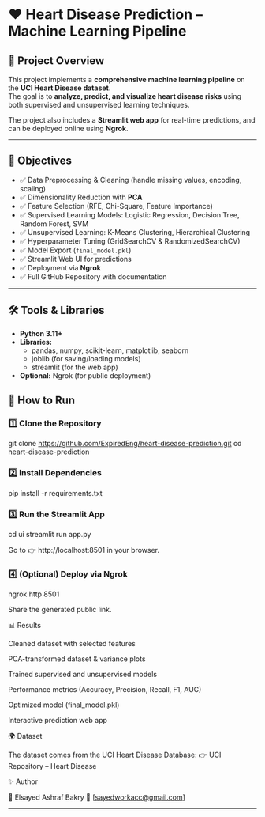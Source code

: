 # ❤️ Heart Disease Prediction – Machine Learning Pipeline  

## 📌 Project Overview  
This project implements a **comprehensive machine learning pipeline** on the **UCI Heart Disease dataset**.  
The goal is to **analyze, predict, and visualize heart disease risks** using both supervised and unsupervised learning techniques.  

The project also includes a **Streamlit web app** for real-time predictions, and can be deployed online using **Ngrok**.  

---

## 🎯 Objectives  
- ✅ Data Preprocessing & Cleaning (handle missing values, encoding, scaling)  
- ✅ Dimensionality Reduction with **PCA**  
- ✅ Feature Selection (RFE, Chi-Square, Feature Importance)  
- ✅ Supervised Learning Models: Logistic Regression, Decision Tree, Random Forest, SVM  
- ✅ Unsupervised Learning: K-Means Clustering, Hierarchical Clustering  
- ✅ Hyperparameter Tuning (GridSearchCV & RandomizedSearchCV)  
- ✅ Model Export (`final_model.pkl`)  
- ✅ Streamlit Web UI for predictions  
- ✅ Deployment via **Ngrok**  
- ✅ Full GitHub Repository with documentation  

---

## 🛠️ Tools & Libraries  
- **Python 3.11+**  
- **Libraries:**  
  - pandas, numpy, scikit-learn, matplotlib, seaborn  
  - joblib (for saving/loading models)  
  - streamlit (for the web app)  
- **Optional:** Ngrok (for public deployment)  


## 🚀 How to Run  

### 1️⃣ Clone the Repository  

git clone https://github.com/ExpiredEng/heart-disease-prediction.git
cd heart-disease-prediction

### 2️⃣ Install Dependencies
pip install -r requirements.txt

### 3️⃣ Run the Streamlit App
cd ui
streamlit run app.py


Go to 👉 http://localhost:8501
 in your browser.

### 4️⃣ (Optional) Deploy via Ngrok
ngrok http 8501


Share the generated public link.

📊 Results

Cleaned dataset with selected features

PCA-transformed dataset & variance plots

Trained supervised and unsupervised models

Performance metrics (Accuracy, Precision, Recall, F1, AUC)

Optimized model (final_model.pkl)

Interactive prediction web app

🌍 Dataset

The dataset comes from the UCI Heart Disease Database:
👉 UCI Repository – Heart Disease

✨ Author

👤 Elsayed Ashraf Bakry
📧 [sayedworkacc@gmail.com]


---




